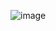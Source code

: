 ![image](https://user-images.githubusercontent.com/43972902/142933176-04d75f05-0a25-4fcf-9a68-f8544853b024.png)
